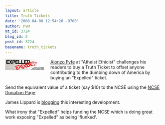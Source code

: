 ```yaml
---
layout: article
title: Truth Tickets
date: '2008-04-08 12:54:28 -0700'
author: PvM
mt_id: 3724
blog_id: 2
post_id: 3724
basename: truth_tickets
---
```

[<img src="/uploads/2008/banner-thumb-125x35.jpg" alt="banner.jpg" width="125" height="35" style="float: left; margin: 0 20px 20px 0;" class="mt-image-left" />](http://www.expelledexposed.com)
[Alonzo Fyfe](http://atheistethicist.blogspot.com/2008/04/expelled-and-truth-tickets.html) at "Atheist Ethicist" challenges his readers to buy a Truth Ticket to offset anyone contributing to the dumbing down of America by buying an "Expelled" ticket.

Send the equivalent value of a ticket (say $10) to the NCSE using the [NCSE Donation Page](http://www.ncseweb.org/membership.asp)

James Lippard is [blogging](http://lippard.blogspot.com/2008/04/truth-tickets-to-expelled.html) this interesting development.

What irony that "Expelled" helps funding the NCSE which is doing great work exposing "Expelled" as being 'flunked'.
